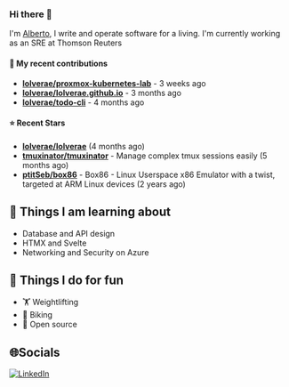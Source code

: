 ### Hi there 👋

I'm [Alberto](https://albertolvera.com), I write and operate software for a living. I'm currently working as an SRE at Thomson Reuters

#### 🚀 My recent contributions
- **[lolverae/proxmox-kubernetes-lab](https://github.com/lolverae/proxmox-kubernetes-lab)** - 3 weeks ago
- **[lolverae/lolverae.github.io](https://github.com/lolverae/lolverae.github.io)** - 3 months ago
- **[lolverae/todo-cli](https://github.com/lolverae/todo-cli)** - 4 months ago

#### ⭐ Recent Stars
- **[lolverae/lolverae](https://github.com/lolverae/lolverae)** (4 months ago)
- **[tmuxinator/tmuxinator](https://github.com/tmuxinator/tmuxinator)** - Manage complex tmux sessions easily (5 months ago)
- **[ptitSeb/box86](https://github.com/ptitSeb/box86)** - Box86 - Linux Userspace x86 Emulator with a twist, targeted at ARM Linux devices (2 years ago)

## 📖 Things I am learning about

- Database and API design
- HTMX and Svelte
- Networking and Security on Azure

## 💪 Things I do for fun

- 🏋 Weightlifting
- 🚴 Biking
- 🤼 Open source

## 🌐Socials
[![LinkedIn](https://img.shields.io/badge/LinkedIn-%230077B5.svg?logo=linkedin&logoColor=white)](https://www.linkedin.com/in/luis-alberto-olvera/)
